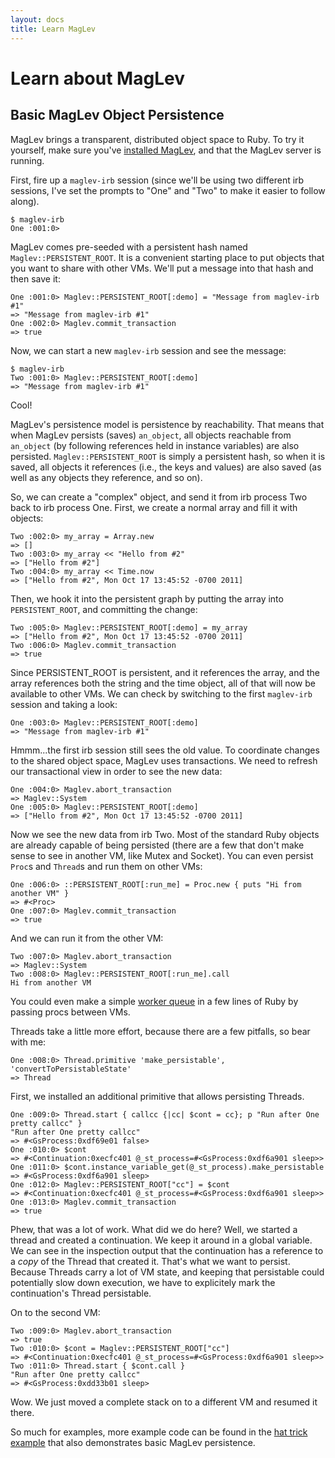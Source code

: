 ```yaml
---
layout: docs
title: Learn MagLev
---
```


# Learn about MagLev

## Basic MagLev Object Persistence

MagLev brings a transparent, distributed object space to Ruby.
To try it yourself, make sure you've [installed
MagLev](/docs/get_started.html), and that the MagLev server is running.

First, fire up a `maglev-irb` session (since we'll be using two different
irb sessions, I've set the prompts to "One" and "Two" to make it easier to
follow along).

    $ maglev-irb
    One :001:0>

MagLev comes pre-seeded with a persistent hash named
`Maglev::PERSISTENT_ROOT`.  It is a convenient starting place to put
objects that you want to share with other VMs.  We'll put a message into
that hash and then save it:

    One :001:0> Maglev::PERSISTENT_ROOT[:demo] = "Message from maglev-irb #1"
    => "Message from maglev-irb #1"
    One :002:0> Maglev.commit_transaction
    => true

Now, we can start a new `maglev-irb` session and see the message:

    $ maglev-irb
    Two :001:0> Maglev::PERSISTENT_ROOT[:demo]
    => "Message from maglev-irb #1"

Cool!

MagLev's persistence model is persistence by reachability.  That means that
when MagLev persists (saves) `an_object`, all objects reachable from
`an_object` (by following references held in instance variables) are also
persisted. `Maglev::PERSISTENT_ROOT` is simply a persistent hash, so when
it is saved, all objects it references (i.e., the keys and values) are also
saved (as well as any objects they reference, and so on).

So, we can create a "complex" object, and send it from irb process Two back
to irb process One.  First, we create a normal array and fill it with
objects:

    Two :002:0> my_array = Array.new
    => []
    Two :003:0> my_array << "Hello from #2"
    => ["Hello from #2"]
    Two :004:0> my_array << Time.now
    => ["Hello from #2", Mon Oct 17 13:45:52 -0700 2011]

Then, we hook it into the persistent graph by putting the array into
`PERSISTENT_ROOT`, and committing the change:

    Two :005:0> Maglev::PERSISTENT_ROOT[:demo] = my_array
    => ["Hello from #2", Mon Oct 17 13:45:52 -0700 2011]
    Two :006:0> Maglev.commit_transaction
    => true

Since PERSISTENT_ROOT is persistent, and it references the array, and the
array references both the string and the time object, all of that will now
be available to other VMs.  We can check by switching to the first
`maglev-irb` session and taking a look:

    One :003:0> Maglev::PERSISTENT_ROOT[:demo]
    => "Message from maglev-irb #1"

Hmmm...the first irb session still sees the old value.  To coordinate
changes to the shared object space, MagLev uses transactions.  We need to
refresh our transactional view in order to see the new data:

    One :004:0> Maglev.abort_transaction
    => Maglev::System
    One :005:0> Maglev::PERSISTENT_ROOT[:demo]
    => ["Hello from #2", Mon Oct 17 13:45:52 -0700 2011]

Now we see the new data from irb Two.   Most of the standard Ruby objects
are already capable of being persisted (there are a few that don't make
sense to see in another VM, like Mutex and Socket).  You can even
persist `Proc`s and `Thread`s and run them on other VMs:

    One :006:0> ::PERSISTENT_ROOT[:run_me] = Proc.new { puts "Hi from another VM" }
    => #<Proc>
    One :007:0> Maglev.commit_transaction
    => true

And we can run it from the other VM:

    Two :007:0> Maglev.abort_transaction
    => Maglev::System
    Two :008:0> Maglev::PERSISTENT_ROOT[:run_me].call
    Hi from another VM

You could even make a simple [worker
queue](https://github.com/jc00ke/maglev-q) in a few lines of Ruby by
passing procs between VMs.

Threads take a little more effort, because there are a few pitfalls,
so bear with me:

    One :008:0> Thread.primitive 'make_persistable', 'convertToPersistableState'
    => Thread

First, we installed an additional primitive that allows persisting Threads.

    One :009:0> Thread.start { callcc {|cc| $cont = cc}; p "Run after One pretty callcc" }
    "Run after One pretty callcc"
    => #<GsProcess:0xdf69e01 false>
    One :010:0> $cont
    => #<Continuation:0xecfc401 @_st_process=#<GsProcess:0xdf6a901 sleep>>
    One :011:0> $cont.instance_variable_get(@_st_process).make_persistable
    => #<GsProcess:0xdf6a901 sleep>
    One :012:0> Maglev::PERSISTENT_ROOT["cc"] = $cont
    => #<Continuation:0xecfc401 @_st_process=#<GsProcess:0xdf6a901 sleep>>
    One :013:0> Maglev.commit_transaction
    => true

Phew, that was a lot of work. What did we do here? Well, we started a thread and created a
continuation. We keep it around in a global variable. We can see in the inspection output
that the continuation has a reference to a _copy_ of the Thread that created it. That's what
we want to persist. Because Threads carry a lot of VM state, and keeping that persistable
could potentially slow down execution, we have to explicitely mark the continuation's Thread
persistable.

On to the second VM:

    Two :009:0> Maglev.abort_transaction
    => true
    Two :010:0> $cont = Maglev::PERSISTENT_ROOT["cc"]
    => #<Continuation:0xecfc401 @_st_process=#<GsProcess:0xdf6a901 sleep>>
    Two :011:0> Thread.start { $cont.call }
    "Run after One pretty callcc"
    => #<GsProcess:0xdd33b01 sleep>

Wow. We just moved a complete stack on to a different VM and resumed it there.

So much for examples, more example code can be found in the
[hat trick example](https://github.com/MagLev/maglev/tree/master/examples/persistence/hat_trick)
that also demonstrates basic MagLev persistence.

